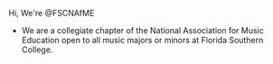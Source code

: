 Hi, We're @FSCNAfME
- We are a collegiate chapter of the National Association for Music Education open to all music majors or minors at Florida Southern College. 

<!---
FSCNAfME/FSCNAfME is a ✨ special ✨ repository because its `README.md` (this file) appears on your GitHub profile.
You can click the Preview link to take a look at your changes.
--->
